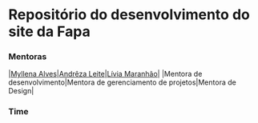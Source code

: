 # Repositório do desenvolvimento do site da Fapa

### Mentoras

|[Myllena Alves](https://github.com/myllenaalves)|[Andrêza Leite](https://github.com/andrezaleite)|[Lívia Maranhão](https://www.behance.net/liviafmaranhao)|
|Mentora de desenvolvimento|Mentora de gerenciamento de projetos|Mentora de Design|

### Time

